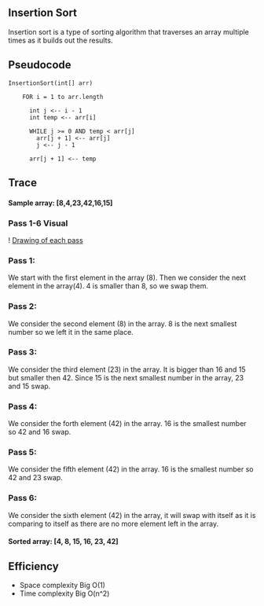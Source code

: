 ## Insertion Sort
Insertion sort is a type of sorting algorithm that traverses an array multiple times as it builds out the results.

## Pseudocode

```
InsertionSort(int[] arr)
  
    FOR i = 1 to arr.length
    
      int j <-- i - 1
      int temp <-- arr[i]
      
      WHILE j >= 0 AND temp < arr[j]
        arr[j + 1] <-- arr[j]
        j <-- j - 1
        
      arr[j + 1] <-- temp
```

## Trace
#### Sample array: [8,4,23,42,16,15]

### Pass 1-6 Visual 
! [Drawing of each pass](assets/insertion_sort.jpeg)

### Pass 1:

We start with the first element in the array (8). Then we consider the next element in the array(4). 4 is smaller than 8, so we swap them.

### Pass 2:

We consider the second element (8) in the array. 8 is the next smallest number so we left it in the same place.

### Pass 3:

We consider the third element (23) in the array. It is bigger than 16 and 15 but smaller then 42.  Since 15 is the next smallest number in the array, 23 and 15 swap. 

### Pass 4: 

We consider the forth element (42) in the array. 16 is the smallest number so 42 and 16 swap. 

### Pass 5:

We consider the fifth element (42) in the array. 16 is the smallest number so 42 and 23 swap. 

### Pass 6:

We consider the sixth element (42) in the array, it will swap with itself as it is comparing to itself as there are no more element left in the array. 

#### Sorted array: [4, 8, 15, 16, 23, 42]
## Efficiency
* Space complexity Big O(1)
* Time complexity Big O(n^2)
